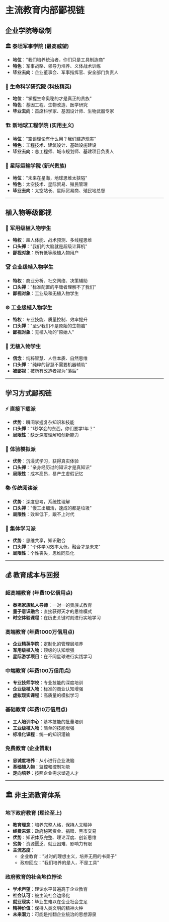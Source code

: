 # 主流教育内部鄙视链

## 企业学院等级制

### 🏛️ 泰坦军事学院 (最高威望)
- **地位**："我们培养统治者，你们只是工具制造商"
- **特色**：军事战略、领导力培养、义体战术训练
- **毕业去向**：企业董事会、军事指挥官、安全部门负责人

### 🧪 生命科学研究院 (科技精英)  
- **地位**："掌握生命奥秘的才是真正的贵族"
- **特色**：基因工程、生物改造、医学研究
- **毕业去向**：首席科学家、基因设计师、生物武器专家

### 🏗️ 新地球工程学院 (实用主义)
- **地位**："空谈理论有什么用？我们建造现实"
- **特色**：工程技术、建筑设计、基础设施建设
- **毕业去向**：总工程师、城市规划师、基建项目负责人

### 🚀 星际运输学院 (新兴贵族)
- **地位**："未来在星海，地球思维太狭隘"
- **特色**：太空技术、星际贸易、殖民管理
- **毕业去向**：太空站长、星际贸易商、殖民地总督

---

## 植入物等级鄙视

### 💎 军用级植入物学生
- **特权**：超人体能、战术预测、多线程思维
- **口头禅**："我们的大脑就是超级计算机"
- **鄙视对象**：所有低等级植入物用户

### 🏆 企业级植入物学生
- **特权**：商业分析、社交网络、决策辅助
- **口头禅**："标准配置的平庸者理解不了我们"
- **鄙视对象**：工业级和无植入物学生

### ⚙️ 工业级植入物学生  
- **特权**：专业技能、质量控制、效率提升
- **口头禅**："至少我们不是原始的生物脑"
- **鄙视对象**：无植入物的"原始人"

### 🧠 无植入物学生
- **信念**：纯粹智慧、人性本质、自然思维
- **口头禅**："纯粹的智慧不需要机器辅助"
- **被鄙视**：被所有改造者视为"落后"

---

## 学习方式鄙视链

### ⚡ 直接下载派
- **优势**：瞬间掌握复杂知识和技能
- **口头禅**："1秒学会的东西，你们要学1年？"
- **局限性**：缺乏深度理解和创新能力

### 🎯 体验模拟派
- **优势**：沉浸式学习，获得真实体验
- **口头禅**："亲身经历过的知识才是真知识"  
- **局限性**：成本高昂，易产生虚假记忆

### 📚 传统阅读派
- **优势**：深度思考，系统性理解
- **口头禅**："慢工出细活，速成的都是垃圾"
- **局限性**：效率低下，跟不上时代

### 👥 集体学习派
- **优势**：思维共享，知识融合
- **口头禅**："个体学习效率太低，融合才是未来"
- **局限性**：个性丧失，思维同质化

---

## 💰 教育成本与回报

### 超高端教育 (年费10亿信用点)
- **泰坦家族私人导师**：一对一的贵族式教育
- **量子意识融合**：直接获得天才的思维模式
- **时空体验课程**：在历史关键时刻进行实地学习

### 高端教育 (年费1000万信用点)
- **企业精英学院**：定制化的管理层培养
- **军用级植入物**：顶级的认知增强
- **星际游学项目**：在不同星球进行实践学习

### 中端教育 (年费100万信用点)
- **专业技师学校**：专业技能的深度培训
- **企业级植入物**：标准的商业认知增强
- **虚拟现实课程**：高质量的模拟学习

### 基础教育 (年费10万信用点)
- **工人培训中心**：基本技能的批量培训
- **工业级植入物**：简单的技能增强
- **标准化课程**：统一的知识灌输

### 免费教育 (企业赞助)
- **忠诚度培养**：从小进行企业洗脑
- **基础植入物**：监控和控制功能
- **定向培养**：按照企业需求塑造人才

---

## 🏛️ 非主流教育体系

### 地下政府教育 (理论至上)
- **教育理念**：培养完整人格，保持人文精神
- **经费来源**：政府秘密资金、捐赠、黑市交易
- **优势**：知识体系完整、理论深度、创新思维
- **劣势**：资源匮乏、就业困难、影响力有限
- **主流态度**：
  - 企业教育："过时的理想主义，培养无用的书呆子"
  - 政府回应："我们培养的是人，不是工具"

### 政府教育的社会地位悖论
- **学术声望**：理论水平普遍高于企业教育
- **社会认可**：被主流社会边缘化
- **就业现实**：毕业生难以在企业社会立足
- **精神价值**：保持人类文明的精神火种
- **未来潜力**：可能是推翻企业统治的思想源泉 